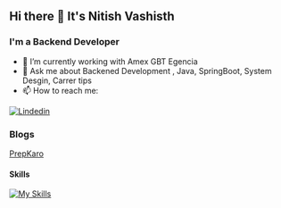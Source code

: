 ## Hi there 👋 It's Nitish Vashisth

### I'm a Backend Developer
- 🔭 I’m currently working with Amex GBT Egencia
- 💬 Ask me about Backened Development , Java, SpringBoot, System Desgin, Carrer tips
- 📫 How to reach me:

[![Lindedin](https://skillicons.dev/icons?i=linkedin)](https://www.linkedin.com/in/nitish-vashisth-31858366/)

### Blogs
[PrepKaro](https://prepkaro.com/)

#### Skills

[![My Skills](https://skillicons.dev/icons?i=java,html,css,wasm)](https://skillicons.dev)


<!--
**nitish-vashisth/nitish-vashisth** is a ✨ _special_ ✨ repository because its `README.md` (this file) appears on your GitHub profile.

Here are some ideas to get you started:

- 🔭 I’m currently working on ...
- 🌱 I’m currently learning ...
- 👯 I’m looking to collaborate on ...
- 🤔 I’m looking for help with ...
- 💬 Ask me about ...
- 📫 How to reach me: ...
- 😄 Pronouns: ...
- ⚡ Fun fact: ...
-->

